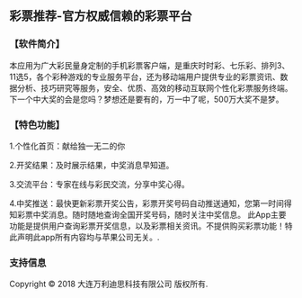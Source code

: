 ## 彩票推荐-官方权威信赖的彩票平台

### 【软件简介】

   本应用为广大彩民量身定制的手机彩票客户端，是重庆时时彩、七乐彩、排列3、11选5，各个彩种游戏的专业服务平台，还为移动端用户提供专业的彩票资讯、数据分析、技巧研究等服务，安全、优质、高效的移动互联网个性化彩票服务终端。下一个中大奖的会是您吗？梦想还是要有的，万一中了呢，500万大奖不是梦。

### 【特色功能】

1.个性化首页：献给独一无二的你

2.开奖结果：及时展示结果，中奖消息早知道。

3.交流平台：专家在线与彩民交流，分享中奖心得。

4.中奖推送：最快更新彩票开奖公告，彩票开奖号码自动推送通知，您第一时间得知彩票中奖消息。随时随地查询全国开奖号码，随时关注中奖信息。
此App主要功能是提供用户查询彩票开奖信息，以及彩票相关资讯。不提供购买彩票功能！特此声明此app所有内容均与苹果公司无关。.


### 支持信息

Copyright © 2018 大连万利迪思科技有限公司 版权所有.
